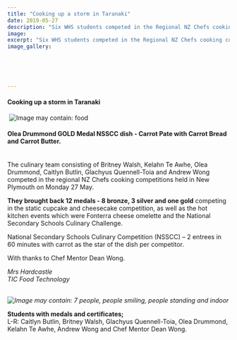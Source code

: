 ```yaml
---
title: "Cooking up a storm in Taranaki"
date: 2019-05-27
description: "Six WHS students competed in the Regional NZ Chefs cooking competitions held in New Plymouth. Olea Drummond"
image: 
excerpt: "Six WHS students competed in the Regional NZ Chefs cooking competitions held in New Plymouth on Monday 27 May. Olea Drummond received a Gold for her dish..."
image_gallery:
    
    
    
    
    
---
```


<h4>Cooking up a storm in Taranaki</h4>
<p>&nbsp;<img src="https://scontent-syd2-1.xx.fbcdn.net/v/t1.0-9/62333515_2251396908242808_9222774383565602816_n.jpg?_nc_cat=106&amp;_nc_ht=scontent-syd2-1.xx&amp;oh=cf1de2020ad3bb7862bbf366999a2009&amp;oe=5D8D2F32" alt="Image may contain: food" /></p>
<h4>Olea Drummond GOLD Medal NSSCC dish - Carrot Pate with Carrot Bread and Carrot Butter.</h4>
<p><br />The culinary team consisting of Britney Walsh, Kelahn Te Awhe, Olea Drummond, Caitlyn Butlin, Glachyus Quennell-Toia and Andrew Wong competed in the regional NZ Chefs cooking competitions held in New Plymouth on Monday 27 May.</p>
<p><strong>They brought back 12 medals - 8 bronze, 3 silver and one gold</strong>&nbsp;competing in the static cupcake and cheesecake competition, as well as the hot kitchen events which were Fonterra cheese omelette and the National Secondary Schools Culinary Challenge.</p>
<p>National Secondary Schools Culinary Competition (<span>NSSCC)</span> &ndash; 2 entrees in 60 minutes with carrot as the star of the dish per competitor.</p>
<p>With thanks to Chef Mentor Dean Wong.</p>
<p><em>Mrs Hardcastle</em><br /><em> TIC Food Technology<br /><br /></em></p>
<p><em><img src="https://scontent-syd2-1.xx.fbcdn.net/v/t1.0-9/64305333_2251396941576138_3903657507175792640_n.jpg?_nc_cat=100&amp;_nc_ht=scontent-syd2-1.xx&amp;oh=6aa93939b24d9908faf49dd30a3af633&amp;oe=5D8E6287" alt="Image may contain: 7 people, people smiling, people standing and indoor" /></em></p>
<p><strong>Students with medals and certificates;&nbsp;</strong><br />L-R: Caitlyn Butlin, Britney Walsh, Glachyus Quennell-Toia, Olea Drummond, Kelahn Te Awhe, Andrew Wong and Chef Mentor Dean Wong.</p>

